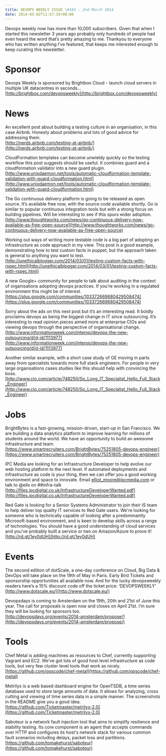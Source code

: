 ```yaml
---
title: DEVOPS WEEKLY ISSUE \#165 - 2nd March 2014 
date: 2014-03-02T11:57:55+00:00
---
```


Devops weekly now has more than 10,000 subscribers. Given that when I started this newsletter 3 years ago probably only hundreds of people had even heard the word that’s pretty amazing to me. Thankyou to everyone who has written anything I’ve featured, that keeps me interested enough to keep curating this newsletter.


Sponsor
======

Devops Weekly is sponsored by Brightbox Cloud - launch cloud servers in multiple UK datacentres in seconds...
<br>[http://brightbox.com/devopsweekly](http://brightbox.com/devopsweekly)


News
====

An excellent post about building a testing culture in an organisation, in this case Airbnb. Honesty about problems and lots of good advice for addressing them.
<br>[http://nerds.airbnb.com/testing-at-airbnb/](http://nerds.airbnb.com/testing-at-airbnb/)


CloudFormation templates can become unwieldy quickly so the testing workflow this post suggests should be useful. It combines guard and a cloudformation validator into a new guard plugin.
<br>[http://www.unixdaemon.net/tools/automatic-cloudformation-template-validation-with-guard-cloudformation.html](http://www.unixdaemon.net/tools/automatic-cloudformation-template-validation-with-guard-cloudformation.html)


The Go continuous delivery platform is going to be released as open source. It’s available free now, with the source code available shortly. Go is similar to popular continuous integration tools but with a strong focus on building pipelines. Will be interesting to see if this spurs wider adoption.
<br>[http://www.thoughtworks.com/news/go-continuous-delivery-now-available-as-free-open-source](http://www.thoughtworks.com/news/go-continuous-delivery-now-available-as-free-open-source)


Working out ways of writing more testable code is a big part of adopting an infrastructure as code approach in my view. This post is a good example, demonstrating how to test custom facts in puppet, but the approach taken is general to anything you want to test.
<br>[http://unethicalblogger.com/2014/03/01/testing-custom-facts-with-rspec.html](http://unethicalblogger.com/2014/03/01/testing-custom-facts-with-rspec.html)


A new Google+ community for people to talk about auditing in the context of organisations adopting devops practices. If you’re working in a regulated environment this might be of interest.
<br>[https://plus.google.com/communities/103372669680429508474](https://plus.google.com/communities/103372669680429508474)


Sorry about the ads on this next post but it’s an interesting read. It boldly proclaims devops as being the biggest change in IT since outsourcing. It’s interesting to read opinion pieces aimed more at enterprise CIOs and viewing devops through the perspective of organisational change.
<br>[http://www.informationweek.com/interop/devops-the-new-outsourcing/d/d-id/1113977](http://www.informationweek.com/interop/devops-the-new-outsourcing/d/d-id/1113977)


Another similar example, with a short case study of GE moving in parts away from specialists towards more full stack engineers. For people in very large organisations cases studies like this should help with convincing the boss.
<br>[http://www.cio.com/article/748250/So_Long_IT_Specialist_Hello_Full_Stack_Engineer](http://www.cio.com/article/748250/So_Long_IT_Specialist_Hello_Full_Stack_Engineer)


Jobs
====

BrightBytes is a fast-growing, mission-driven, start-up in San Francisco. We are building a data analytics platform to improve learning for millions of students around the world. We have an opportunity to build an awesome infrastructure and team.
<br>[https://www.smartrecruiters.com/BrightBytes/75251805-devops-engineer](https://www.smartrecruiters.com/BrightBytes/75251805-devops-engineer)


IPC Media are looking for an Infrastructure Developer to help evolve our web hosting platform to the next level. If automated deployments and infrastructure as code is your thing, then we can offer you a good working environment and space to innovate. Email elliot_moore@ipcmedia.com or talk to @ells on ##infra-talk
<br>[http://files.ipcdigital.co.uk/InfrastructureDeveloperWanted.pdf](http://files.ipcdigital.co.uk/InfrastructureDeveloperWanted.pdf)


Red Gate is looking for a Senior Systems Administrator to join their IS team to help deliver top quality IT services to Red Gate users. We're looking for someone who is technically capable of looking after a predominantly Microsoft-based environment, and is keen to develop skills across a range of technologies. You should have a good understanding of cloud services and you've probably built a service or two on Amazon/Azure to prove it!
<br>[http://rd.gt/1ey0dUH](http://rd.gt/1ey0dUH)


Events
=====

The second edition of dotScale, a one-day conference on Cloud, Big Data & DevOps will take place on the 19th of May in Paris. Early Bird Tickets and sponsorship opportunities all available now. And for the lucky devopsweekly readers here’s a 15% discount code off the ticket price: ‘DEVOPSWEEKLY’
<br>[http://www.dotscale.eu/](http://www.dotscale.eu/)


Devopsdays is coming to Amsterdam on the 19th, 20th and 21st of June this year. The call for proposals is open now and closes on April 21st. I’m sure they will be looking for sponsors too.
<br>[http://devopsdays.org/events/2014-amsterdam/propose/](http://devopsdays.org/events/2014-amsterdam/propose/)


Tools
====

Chef Metal is adding machines as resources to Chef, currently supporting Vagrant and EC2. We’ve got lots of good host level infrastructure as code tools, but very few cluster level tools that work as nicely.
<br>[https://github.com/opscode/chef-metal](https://github.com/opscode/chef-metal)


Metrilyx is a web based dashboard engine for OpenTSDB, a time series database used to store large amounts of data. It allows for analyzing, cross cutting and viewing of time series data in a simple manner. The screenshots in the README give you a good idea.
<br>[https://github.com/Ticketmaster/metrilyx-2.0](https://github.com/Ticketmaster/metrilyx-2.0)


Saboteur is a network fault injection tool that aims to simplify resilience and stability testing. Its core component is an agent that accepts commands over HTTP and configures its host's network stack for various common fault scenarios including delays, packet loss and partitions.
<br>[https://github.com/tomakehurst/saboteur](https://github.com/tomakehurst/saboteur)



